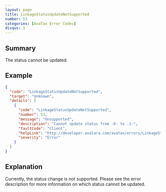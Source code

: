 ```yaml
---
layout: page
title: LinkageStatusUpdateNotSupported
number: 53
categories: [AvaTax Error Codes]
disqus: 1
---
```


## Summary

The status cannot be updated. 

## Example

```json
{
  "code": "LinkageStatusUpdateNotSupported",
  "target": "Unknown",
  "details": [
    {
      "code": "LinkageStatusUpdateNotSupported",
      "number": 53,
      "message": "Unsupported",
      "description": "Cannot update status from -0- to -1-",
      "faultCode": "Client",
      "helpLink": "http://developer.avalara.com/avatax/errors/LinkageStatusUpdateNotSupported",
      "severity": "Error"
    }
  ]
}
```

## Explanation

Currently, the status change is not supported. Please see the error description for more information on which status cannot be updated.
